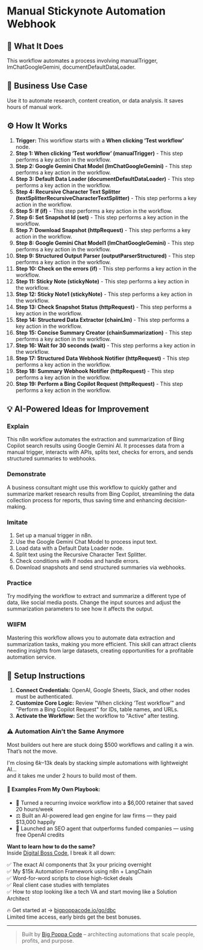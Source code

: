 # Manual Stickynote Automation Webhook

## 🚀 What It Does
This workflow automates a process involving manualTrigger, lmChatGoogleGemini, documentDefaultDataLoader.

## 💼 Business Use Case
Use it to automate research, content creation, or data analysis. It saves hours of manual work.

## ⚙️ How It Works
1.  **Trigger:** This workflow starts with a **When clicking ‘Test workflow’** node.
2. **Step 1: When clicking ‘Test workflow’ (manualTrigger)** - This step performs a key action in the workflow.
3. **Step 2: Google Gemini Chat Model (lmChatGoogleGemini)** - This step performs a key action in the workflow.
4. **Step 3: Default Data Loader (documentDefaultDataLoader)** - This step performs a key action in the workflow.
5. **Step 4: Recursive Character Text Splitter (textSplitterRecursiveCharacterTextSplitter)** - This step performs a key action in the workflow.
6. **Step 5: If (if)** - This step performs a key action in the workflow.
7. **Step 6: Set Snapshot Id (set)** - This step performs a key action in the workflow.
8. **Step 7: Download Snapshot (httpRequest)** - This step performs a key action in the workflow.
9. **Step 8: Google Gemini Chat Model1 (lmChatGoogleGemini)** - This step performs a key action in the workflow.
10. **Step 9: Structured Output Parser (outputParserStructured)** - This step performs a key action in the workflow.
11. **Step 10: Check on the errors (if)** - This step performs a key action in the workflow.
12. **Step 11: Sticky Note (stickyNote)** - This step performs a key action in the workflow.
13. **Step 12: Sticky Note1 (stickyNote)** - This step performs a key action in the workflow.
14. **Step 13: Check Snapshot Status (httpRequest)** - This step performs a key action in the workflow.
15. **Step 14: Structured Data Extractor (chainLlm)** - This step performs a key action in the workflow.
16. **Step 15: Concise Summary Creator (chainSummarization)** - This step performs a key action in the workflow.
17. **Step 16: Wait for 30 seconds (wait)** - This step performs a key action in the workflow.
18. **Step 17: Structured Data Webhook Notifier (httpRequest)** - This step performs a key action in the workflow.
19. **Step 18: Summary Webhook Notifier (httpRequest)** - This step performs a key action in the workflow.
20. **Step 19: Perform a Bing Copilot Request (httpRequest)** - This step performs a key action in the workflow.

## 💡 AI-Powered Ideas for Improvement
### Explain
This n8n workflow automates the extraction and summarization of Bing Copilot search results using Google Gemini AI. It processes data from a manual trigger, interacts with APIs, splits text, checks for errors, and sends structured summaries to webhooks.

### Demonstrate
A business consultant might use this workflow to quickly gather and summarize market research results from Bing Copilot, streamlining the data collection process for reports, thus saving time and enhancing decision-making.

### Imitate
1. Set up a manual trigger in n8n.
2. Use the Google Gemini Chat Model to process input text.
3. Load data with a Default Data Loader node.
4. Split text using the Recursive Character Text Splitter.
5. Check conditions with If nodes and handle errors.
6. Download snapshots and send structured summaries via webhooks.

### Practice
Try modifying the workflow to extract and summarize a different type of data, like social media posts. Change the input sources and adjust the summarization parameters to see how it affects the output.

### WIIFM
Mastering this workflow allows you to automate data extraction and summarization tasks, making you more efficient. This skill can attract clients needing insights from large datasets, creating opportunities for a profitable automation service.

## 🔧 Setup Instructions
1. **Connect Credentials:** OpenAI, Google Sheets, Slack, and other nodes must be authenticated.
2. **Customize Core Logic:** Review "When clicking ‘Test workflow’" and "Perform a Bing Copilot Request" for IDs, table names, and URLs.
3. **Activate the Workflow:** Set the workflow to "Active" after testing.

### ⚠️ Automation Ain’t the Same Anymore

Most builders out here are stuck doing $500 workflows and calling it a win.  
That’s not the move.  

I'm closing $6k–$13k deals by stacking simple automations with lightweight AI...  
and it takes me under 2 hours to build most of them.

#### 🧠 Examples From My Own Playbook:
- 🔁 Turned a recurring invoice workflow into a $6,000 retainer that saved 20 hours/week  
- ⚖️ Built an AI-powered lead gen engine for law firms — they paid $13,000 happily  
- 🚀 Launched an SEO agent that outperforms funded companies — using free OpenAI credits  

**Want to learn how to do the same?**  
Inside [Digital Boss Code](https://bigpoppacode.io/go/dbc), I break it all down:

✅ The exact AI components that 3x your pricing overnight  
✅ My $15k Automation Framework using n8n + LangChain  
✅ Word-for-word scripts to close high-ticket deals  
✅ Real client case studies with templates  
✅ How to stop looking like a tech VA and start moving like a Solution Architect  

🔥 Get started at → [bigpoppacode.io/go/dbc](https://bigpoppacode.io/go/dbc)  
Limited time access, early birds get the best bonuses.

---
> Built by [Big Poppa Code](https://bigpoppacode.io) – architecting automations that scale people, profits, and purpose.

